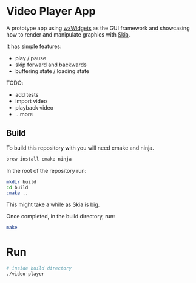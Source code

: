 # Video Player App

A prototype app using [wxWidgets](https://github.com/wxWidgets/wxWidgets) as the GUI framework and showcasing how to render and manipulate graphics with [Skia](https://github.com/google/skia).

It has simple features:

- play / pause
- skip forward and backwards
- buffering state / loading state

TODO:

- add tests
- import video
- playback video
- ...more

## Build

To build this repository with you will need cmake and ninja.

```bash
brew install cmake ninja
```

In the root of the repository run:

```bash
mkdir build
cd build
cmake ..
```

This might take a while as Skia is big.

Once completed, in the build directory, run:

```bash
make
```

# Run

```bash
# inside build directory
./video-player
```
